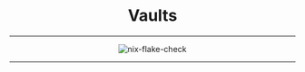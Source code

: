 <h1 align='center'>Vaults</h1>

---

<div align='center'>
    <img src="https://github.com/DivitMittal/Vaults/actions/workflows/.github/workflows/flake-check.yml/badge.svg" alt="nix-flake-check"/>
</div>

---

